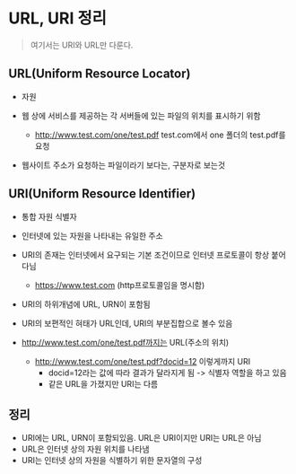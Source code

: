 # URL, URI 정리



> 여기서는 URI와 URL만 다룬다.

## URL(Uniform Resource Locator)

* 자원

* 웹 상에 서비스를 제공하는 각 서버들에 있는 파일의 위치를 표시하기 위함

  * http://www.test.com/one/test.pdf test.com에서 one 폴더의 test.pdf를 요청

* 웹사이트 주소가 요청하는 파일이라기 보다는, 구분자로 보는것

  

## URI(Uniform Resource Identifier)

* 통합 자원 식별자
* 인터넷에 있는 자원을 나타내는 유일한 주소
* URI의 존재는 인터넷에서 요구되는 기본 조건이므로 인터넷 프로토콜이 항상 붙어다님
  * https://www.test.com (http프로토콜임을 명시함)
* URI의 하위개념에 URL, URN이 포함됨

* URI의 보편적인 혀태가 URL인데, URI의 부분집합으로 볼수 있음
* http://www.test.com/one/test.pdf까지는 URL(주소의 위치)
  * http://www.test.com/one/test.pdf?docid=12 이렇게까지 URI
    * docid=12라는 값에 따라 결과가 달라지게 됨 -> 식별자 역할을 하고 있음
    * 같은 URL을 가졌지만 URI는 다름

## 정리 

* URI에는 URL, URN이 포함되있음. URL은 URI이지만 URI는 URL은 아님
* URL은 인터넷 상의 자원 위치를 나타냄
* URI는 인터넷 상의 자원을 식별하기 위한 문자열의 구성

